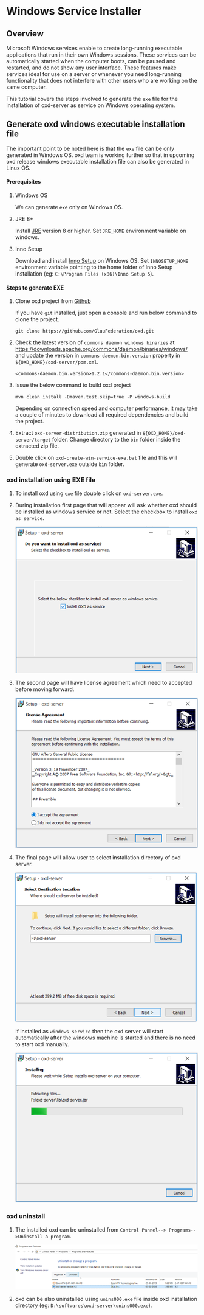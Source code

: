 # Windows Service Installer

## Overview

Microsoft Windows services enable to create long-running executable applications that run in their own Windows sessions. These services can be automatically started when the computer boots, can be paused and restarted, and do not show any user interface. These features make services ideal for use on a server or whenever you need long-running functionality that does not interfere with other users who are working on the same computer.

This tutorial covers the steps involved to generate the `exe` file for the installation of oxd-server as service on Windows operating system.

## Generate oxd windows executable installation file

The important point to be noted here is that the `exe` file can be only generated in Windows OS. oxd team is working further so that in upcoming oxd release windows executable installation file can also be generated in Linux OS.

#### Prerequisites

1. Windows OS

      We can generate `exe` only on Windows OS.

2. JRE 8+

      Install [JRE](https://www.oracle.com/technetwork/java/javase/downloads/jre8-downloads-2133155.html) version 8 or higher. Set `JRE_HOME` environment variable on windows.

3. Inno Setup

      Download and install [Inno Setup](http://www.jrsoftware.org/isdl.php) on Windows OS. Set `INNOSETUP_HOME` environment variable pointing to the home folder of Inno Setup installation (eg: `C:\Program Files (x86)\Inno Setup 5`).

#### Steps to generate EXE

1. Clone oxd project from [Github](https://github.com/GluuFederation/oxd)

      If you have `git` installed, just open a console and run below command to clone the project.
   
      ```
      git clone https://github.com/GluuFederation/oxd.git
      ```
   
1. Check the latest version of `commons daemon windows binaries` at https://downloads.apache.org/commons/daemon/binaries/windows/ and update the version in `commons-daemon.bin.version` property in `${OXD_HOME}/oxd-server/pom.xml`.

      ```
      <commons-daemon.bin.version>1.2.1</commons-daemon.bin.version>
      ```

1. Issue the below command to build oxd project
   
      ```
      mvn clean install -Dmaven.test.skip=true -P windows-build
      ```
   
      Depending on connection speed and computer performance, it may take a couple of minutes to download all required dependencies and build the project.

1. Extract `oxd-server-distribution.zip` generated in `${OXD_HOME}/oxd-server/target` folder. Change directory to the `bin` folder inside the extracted zip file.

1. Double click on `oxd-create-win-service-exe.bat` file and this will generate `oxd-server.exe` outside `bin` folder.

### oxd installation using EXE file

1. To install oxd using `exe` file double click on `oxd-server.exe`.

1. During installation first page that will appear will ask whether oxd should be installed as windows service or not. Select the checkbox to install `oxd as service`.

      ![Page 1](../../img/1_oxd_windows_installation.png)

1. The second page will have license agreement which need to accepted before moving forward.

      ![Page 2](../../img/2_oxd_windows_installation.png)

1. The final page will allow user to select installation directory of oxd server.

      ![Page 3](../../img/3_oxd_windows_installation.png)
   
      If installed as `windows service` then the oxd server will start automatically after the windows machine is started and there is no need to start oxd manually.

      ![Page 4](../../img/4_oxd_windows_installation.png)
   
### oxd uninstall

1. The installed oxd can be uninstalled from `Control Pannel--> Programs-->Uninstall a program`.

      ![Uninstall](../../img/oxd_windows_uninstall.png)

1. oxd can be also uninstalled using `unins000.exe` file inside oxd installation directory (eg: `D:\softwares\oxd-server\unins000.exe`).

